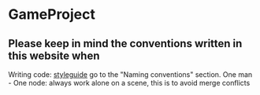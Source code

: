 # GameProject

## Please keep in mind the conventions written in this website when
Writing code: [styleguide](https://docs.godotengine.org/en/stable/tutorials/scripting/gdscript/gdscript_styleguide.html) 
go to the "Naming conventions" section.
 One man - One node: always work alone on a scene, this is to avoid merge conflicts
 
